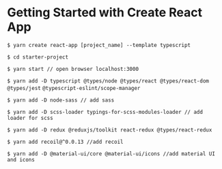 # Getting Started with Create React App

`$ yarn create react-app [project_name] --template typescript`

`$ cd starter-project`

`$ yarn start // open browser localhost:3000`

`$ yarn add -D typescript @types/node @types/react @types/react-dom @types/jest` `@typescript-eslint/scope-manager`

`$ yarn add -D node-sass // add sass`

`$ yarn add -D scss-loader typings-for-scss-modules-loader // add loader for scss`

`$ yarn add -D redux @reduxjs/toolkit react-redux @types/react-redux`

`$ yarn add recoil@^0.0.13 //add recoil`

`$ yarn add -D @material-ui/core @material-ui/icons //add material UI and icons`



